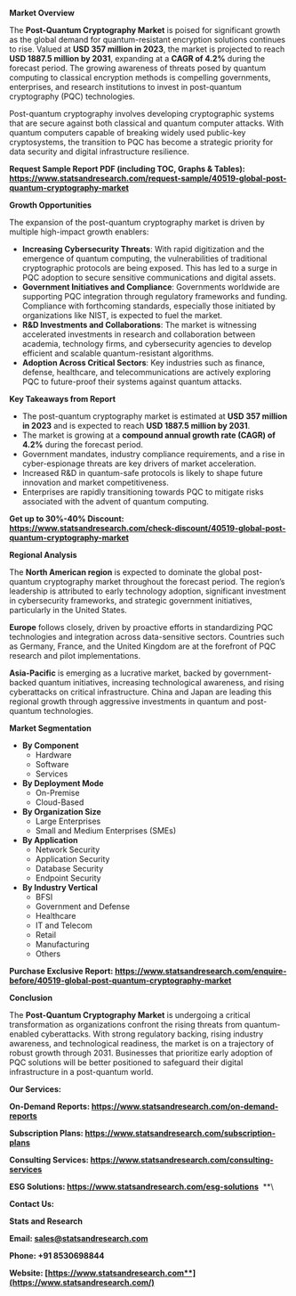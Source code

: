 ﻿**Market Overview**

The **Post-Quantum Cryptography Market** is poised for significant growth as the global demand for quantum-resistant encryption solutions continues to rise. Valued at **USD 357 million in 2023**, the market is projected to reach **USD 1887.5 million by 2031**, expanding at a **CAGR of 4.2%** during the forecast period. The growing awareness of threats posed by quantum computing to classical encryption methods is compelling governments, enterprises, and research institutions to invest in post-quantum cryptography (PQC) technologies.

Post-quantum cryptography involves developing cryptographic systems that are secure against both classical and quantum computer attacks. With quantum computers capable of breaking widely used public-key cryptosystems, the transition to PQC has become a strategic priority for data security and digital infrastructure resilience.

**Request Sample Report PDF (including TOC, Graphs & Tables): <https://www.statsandresearch.com/request-sample/40519-global-post-quantum-cryptography-market>**

**Growth Opportunities**

The expansion of the post-quantum cryptography market is driven by multiple high-impact growth enablers:

- **Increasing Cybersecurity Threats**: With rapid digitization and the emergence of quantum computing, the vulnerabilities of traditional cryptographic protocols are being exposed. This has led to a surge in PQC adoption to secure sensitive communications and digital assets.
- **Government Initiatives and Compliance**: Governments worldwide are supporting PQC integration through regulatory frameworks and funding. Compliance with forthcoming standards, especially those initiated by organizations like NIST, is expected to fuel the market.
- **R&D Investments and Collaborations**: The market is witnessing accelerated investments in research and collaboration between academia, technology firms, and cybersecurity agencies to develop efficient and scalable quantum-resistant algorithms.
- **Adoption Across Critical Sectors**: Key industries such as finance, defense, healthcare, and telecommunications are actively exploring PQC to future-proof their systems against quantum attacks.

**Key Takeaways from Report**

- The post-quantum cryptography market is estimated at **USD 357 million in 2023** and is expected to reach **USD 1887.5 million by 2031**.
- The market is growing at a **compound annual growth rate (CAGR) of 4.2%** during the forecast period.
- Government mandates, industry compliance requirements, and a rise in cyber-espionage threats are key drivers of market acceleration.
- Increased R&D in quantum-safe protocols is likely to shape future innovation and market competitiveness.
- Enterprises are rapidly transitioning towards PQC to mitigate risks associated with the advent of quantum computing.

**Get up to 30%-40% Discount: <https://www.statsandresearch.com/check-discount/40519-global-post-quantum-cryptography-market>**

**Regional Analysis**

The **North American region** is expected to dominate the global post-quantum cryptography market throughout the forecast period. The region’s leadership is attributed to early technology adoption, significant investment in cybersecurity frameworks, and strategic government initiatives, particularly in the United States.

**Europe** follows closely, driven by proactive efforts in standardizing PQC technologies and integration across data-sensitive sectors. Countries such as Germany, France, and the United Kingdom are at the forefront of PQC research and pilot implementations.

**Asia-Pacific** is emerging as a lucrative market, backed by government-backed quantum initiatives, increasing technological awareness, and rising cyberattacks on critical infrastructure. China and Japan are leading this regional growth through aggressive investments in quantum and post-quantum technologies.

**Market Segmentation**

- **By Component**
  - Hardware
  - Software
  - Services
- **By Deployment Mode**
  - On-Premise
  - Cloud-Based
- **By Organization Size**
  - Large Enterprises
  - Small and Medium Enterprises (SMEs)
- **By Application**
  - Network Security
  - Application Security
  - Database Security
  - Endpoint Security
- **By Industry Vertical**
  - BFSI
  - Government and Defense
  - Healthcare
  - IT and Telecom
  - Retail
  - Manufacturing
  - Others

**Purchase Exclusive Report: <https://www.statsandresearch.com/enquire-before/40519-global-post-quantum-cryptography-market>**

**Conclusion**

The **Post-Quantum Cryptography Market** is undergoing a critical transformation as organizations confront the rising threats from quantum-enabled cyberattacks. With strong regulatory backing, rising industry awareness, and technological readiness, the market is on a trajectory of robust growth through 2031. Businesses that prioritize early adoption of PQC solutions will be better positioned to safeguard their digital infrastructure in a post-quantum world.

**Our Services:** 

**On-Demand Reports: <https://www.statsandresearch.com/on-demand-reports>** 

**Subscription Plans: <https://www.statsandresearch.com/subscription-plans>** 

**Consulting Services: <https://www.statsandresearch.com/consulting-services>** 

**ESG Solutions: <https://www.statsandresearch.com/esg-solutions>** 
**\


**Contact Us:** 

**Stats and Research** 

**Email: <sales@statsandresearch.com>** 

**Phone: +91 8530698844** 

**Website: [https://www.statsandresearch.com**](https://www.statsandresearch.com/)**

